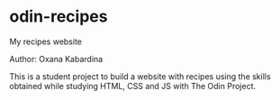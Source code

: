 # odin-recipes
My recipes website

Author: Oxana Kabardina

This is a student project to build a website with recipes using the skills
obtained while studying HTML, CSS and JS with The Odin Project.
